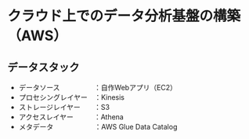 # クラウド上でのデータ分析基盤の構築（AWS）

## データスタック
* データソース　　　　　：自作Webアプリ（EC2）
* プロセシングレイヤー　：Kinesis
* ストレージレイヤー　　：S3
* アクセスレイヤー　　　：Athena
* メタデータ　　　　　　：AWS Glue Data Catalog